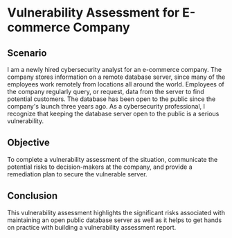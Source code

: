# Vulnerability Assessment for E-commerce Company

## Scenario
I am a newly hired cybersecurity analyst for an e-commerce company. The company stores information on a remote database server, since many of the employees work remotely from locations all around the world. Employees of the company regularly query, or request, data from the server to find potential customers. The database has been open to the public since the company's launch three years ago. As a cybersecurity professional, I recognize that keeping the database server open to the public is a serious vulnerability.

## Objective
To complete a vulnerability assessment of the situation, communicate the potential risks to decision-makers at the company, and provide a remediation plan to secure the vulnerable server.

## Conclusion

This vulnerability assessment highlights the significant risks associated with maintaining an open public database server as well as it helps to get hands on practice with building a vulnerability assessment report.


